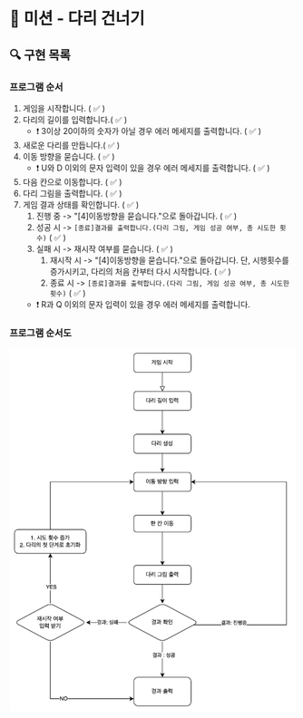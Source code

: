 # 🌉 미션 - 다리 건너기

## 🔍 구현 목록

### 프로그램 순서

1. 게임을 시작합니다. ( ✅ )
2. 다리의 길이를 입력합니다.( ✅ )
   - ❗️ 3이상 20이하의 숫자가 아닐 경우 에러 메세지를 출력합니다. ( ✅ )
3. 새로운 다리를 만듭니다.( ✅ )
4. 이동 방향을 묻습니다. ( ✅ )
   - ❗️ U와 D 이외의 문자 입력이 있을 경우 에러 메세지를 출력합니다. ( ✅ )
5. 다음 칸으로 이동합니다. ( ✅ )
6. 다리 그림을 출력합니다. ( ✅ )
7. 게임 결과 상태를 확인합니다. ( ✅ )
   1. 진행 중 -> "\[4\]이동방향을 묻습니다."으로 돌아갑니다. ( ✅ )
   2. 성공 시 -> `[종료]결과를 출력합니다.(다리 그림, 게임 성공 여부, 총 시도한 횟수)` ( ✅ )
   3. 실패 시 -> 재시작 여부를 묻습니다. ( ✅ )
      1. 재시작 시 -> "\[4\]이동방향을 묻습니다."으로 돌아갑니다. 단, 시행횟수를 증가시키고, 다리의 처음 칸부터 다시 시작합니다. ( ✅ )
      2. 종료 시 -> `[종료]결과를 출력합니다.(다리 그림, 게임 성공 여부, 총 시도한 횟수)` ( ✅ )
   - ❗️ R과 Q 이외의 문자 입력이 있을 경우 에러 메세지를 출력합니다.

### 프로그램 순서도

![순서도](./images/순서도.png)
